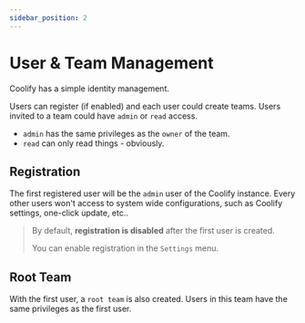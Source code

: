 ```yaml
---
sidebar_position: 2
---
```


# User & Team Management

Coolify has a simple identity management. 

Users can register (if enabled) and each user could create teams. Users invited to a team could have `admin` or `read` access.

- `admin` has the same privileges as the `owner` of the team.
- `read` can only read things - obviously.

## Registration 
The first registered user will be the `admin` user of the Coolify instance. Every other users won't access to system wide configurations, such as Coolify settings, one-click update, etc.. 

> By default, **registration is disabled** after the first user is created. 
> 
> You can enable registration in the `Settings` menu.

## Root Team

With the first user, a `root team` is also created. Users in this team have the same privileges as the first user.
